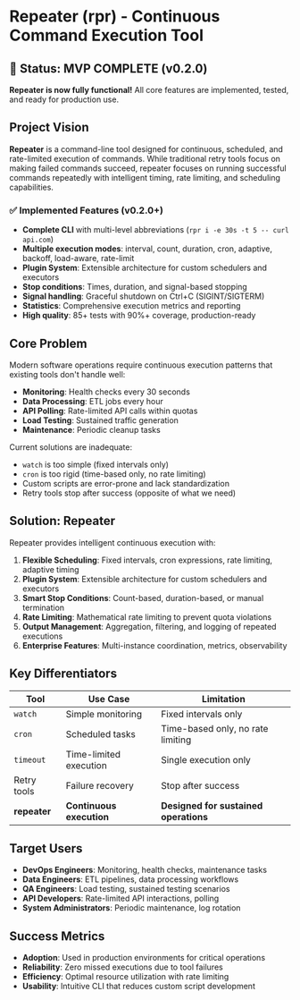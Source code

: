 # Repeater (rpr) - Continuous Command Execution Tool

## 🎉 **Status: MVP COMPLETE (v0.2.0)** 

**Repeater is now fully functional!** All core features are implemented, tested, and ready for production use.

## Project Vision

**Repeater** is a command-line tool designed for continuous, scheduled, and rate-limited execution of commands. While traditional retry tools focus on making failed commands succeed, repeater focuses on running successful commands repeatedly with intelligent timing, rate limiting, and scheduling capabilities.

### ✅ **Implemented Features (v0.2.0+)**
- **Complete CLI** with multi-level abbreviations (`rpr i -e 30s -t 5 -- curl api.com`)
- **Multiple execution modes**: interval, count, duration, cron, adaptive, backoff, load-aware, rate-limit
- **Plugin System**: Extensible architecture for custom schedulers and executors
- **Stop conditions**: Times, duration, and signal-based stopping
- **Signal handling**: Graceful shutdown on Ctrl+C (SIGINT/SIGTERM)
- **Statistics**: Comprehensive execution metrics and reporting
- **High quality**: 85+ tests with 90%+ coverage, production-ready

## Core Problem

Modern software operations require continuous execution patterns that existing tools don't handle well:

- **Monitoring**: Health checks every 30 seconds
- **Data Processing**: ETL jobs every hour  
- **API Polling**: Rate-limited API calls within quotas
- **Load Testing**: Sustained traffic generation
- **Maintenance**: Periodic cleanup tasks

Current solutions are inadequate:
- `watch` is too simple (fixed intervals only)
- `cron` is too rigid (time-based only, no rate limiting)
- Custom scripts are error-prone and lack standardization
- Retry tools stop after success (opposite of what we need)

## Solution: Repeater

Repeater provides intelligent continuous execution with:

1. **Flexible Scheduling**: Fixed intervals, cron expressions, rate limiting, adaptive timing
2. **Plugin System**: Extensible architecture for custom schedulers and executors
3. **Smart Stop Conditions**: Count-based, duration-based, or manual termination
4. **Rate Limiting**: Mathematical rate limiting to prevent quota violations
5. **Output Management**: Aggregation, filtering, and logging of repeated executions
6. **Enterprise Features**: Multi-instance coordination, metrics, observability

## Key Differentiators

| Tool | Use Case | Limitation |
|------|----------|------------|
| `watch` | Simple monitoring | Fixed intervals only |
| `cron` | Scheduled tasks | Time-based only, no rate limiting |
| `timeout` | Time-limited execution | Single execution only |
| Retry tools | Failure recovery | Stop after success |
| **repeater** | **Continuous execution** | **Designed for sustained operations** |

## Target Users

- **DevOps Engineers**: Monitoring, health checks, maintenance tasks
- **Data Engineers**: ETL pipelines, data processing workflows  
- **QA Engineers**: Load testing, sustained testing scenarios
- **API Developers**: Rate-limited API interactions, polling
- **System Administrators**: Periodic maintenance, log rotation

## Success Metrics

- **Adoption**: Used in production environments for critical operations
- **Reliability**: Zero missed executions due to tool failures
- **Efficiency**: Optimal resource utilization with rate limiting
- **Usability**: Intuitive CLI that reduces custom script development